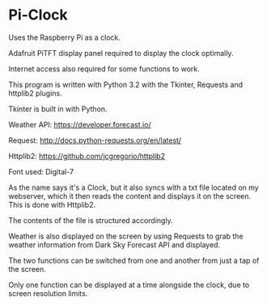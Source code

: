 # Pi-Clock
Uses the Raspberry Pi as a clock.

Adafruit PiTFT display panel required to display the clock optimally. 

Internet access also required for some functions to work.

This program is written with Python 3.2 with the Tkinter, Requests and httplib2 plugins.

Tkinter is built in with Python.

Weather API: https://developer.forecast.io/

Request: http://docs.python-requests.org/en/latest/

Httplib2: https://github.com/jcgregorio/httplib2

Font used: Digital-7


As the name says it's a Clock, but it also syncs with a txt file located on my webserver, which it then reads the content and displays it on the screen. This is done with Httplib2.

The contents of the file is structured accordingly.

Weather is also displayed on the screen by using Requests to grab the weather information from Dark Sky Forecast API and displayed.

The two functions can be switched from one and another from just a tap of the screen.

Only one function can be displayed at a time alongside the clock, due to screen resolution limits.
